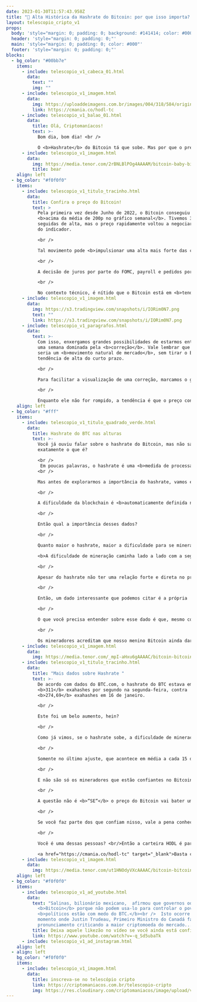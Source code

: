 ```yaml
---
date: 2023-01-30T11:57:43.958Z
title: "🚀 Alta Histórica da Hashrate do Bitcoin: por que isso importa? 🧑‍🚀"
layout: telescopio_cripto_v1
props:
  body: 'style="margin: 0; padding: 0; background: #141414; color: #000"'
  header: 'style="margin: 0; padding: 0;"'
  main: 'style="margin: 0; padding: 0; color: #000"'
  footer: 'style="margin: 0; padding: 0;"'
blocks:
  - bg_color: "#00bb7e"
    items:
      - include: telescopio_v1_cabeca_01.html
        data:
          text: ""
          img: ""
      - include: telescopio_v1_imagem.html
        data:
          img: https://uploaddeimagens.com.br/images/004/318/584/original/HODL_Newsletter_Botao.png?1675083329
          link: https://cmania.co/hodl-tc
      - include: telescopio_v1_balao_01.html
        data:
          title: Olá, Criptomaníacos!
          text: >-
            Bom dia, bom dia! <br />

            O <b>Hashrate</b> do Bitcoin tá que sobe. Mas por que o preço não acompanha a alta histórica? <br/>Esse mistério será desvendado no nosso 🔭…
      - include: telescopio_v1_imagem.html
        data:
          img: https://media.tenor.com/2rBNLBlPOg4AAAAM/bitcoin-baby-bitcoin.gif
          title: bear
    align: left
  - bg_color: "#f0f0f0"
    items:
      - include: telescopio_v1_titulo_tracinho.html
        data:
          title: Confira o preço do Bitcoin!
          text: >
            Pela primeira vez desde Junho de 2022, o Bitcoin conseguiu fechar
            <b>acima da média de 200p no gráfico semanal</b>. Tivemos 3 semanas
            seguidas de alta, mas o preço rapidamente voltou a negociar abaixo
            do indicador.

            <br />

            Tal movimento pode <b>impulsionar uma alta mais forte das cotações</b>, porém, não podemos esquecer que a semana está iniciando cheia de <b>dados econômicos relevantes e decisão de juros americana</b>, logo no dia 01/02, quarta-feira.

            <br />

            A decisão de juros por parte do FOMC, payroll e pedidos por seguros desemprego tendem a trazer <b>volatilidade</b> para o mercado, sendo que se qualquer um desses dados vierem com um contexto negativo para a renda variável e ativos de risco, isso pode ser o catalisador de uma correção já iminente para o mercado.

            <br />

            No contexto técnico, é nítido que o Bitcoin está em <b>tendência de alta</b> no curto prazo (porém, dentro de uma tendência de baixa no médio e longo prazo). <br />Sendo assim, uma correção da tendência de alta poderia acontecer, levando a uma nova formação de fundo ascendente na direção dos suportes marcados no gráfico em amarelo.
      - include: telescopio_v1_imagem.html
        data:
          img: https://s3.tradingview.com/snapshots/i/IORim0N7.png
          text: ""
          link: https://s3.tradingview.com/snapshots/i/IORim0N7.png
      - include: telescopio_v1_paragrafos.html
        data:
          text: >-
            Com isso, enxergamos grandes possibilidades de estarmos entrando em
            uma semana dominada pela <b>correção</b>. Vale lembrar que esse
            seria um <b>movimento natural de mercado</b>, sem tirar o Bitcoin da
            tendência de alta do curto prazo.

            <br />

            Para facilitar a visualização de uma correção, marcamos o gráfico com uma linha rosa <b>($22.700)</b>, um nível de gatilho para uma correção do Bitcoin. 

            <br />

            Enquanto ele não for rompido, a tendência é que o preço continue subindo, mesmo que de forma eufórica, podendo buscar os próximos objetivos sinalizados no gráfico com linhas brancas <b>($25.200 e $27.800)</b>.
    align: left
  - bg_color: "#fff"
    items:
      - include: telescopio_v1_titulo_quadrado_verde.html
        data:
          title: Hashrate do BTC nas alturas
          text: >-
            Você já ouviu falar sobre o hashrate do Bitcoin, mas não sabe
            exatamente o que é?

            <br />
             Em poucas palavras, o hashrate é uma <b>medida de processamento da rede</b>. A importância dele para a Bitcoin é enorme!
            <br />

            Mas antes de explorarmos a importância do hashrate, vamos entender como ele e a dificuldade de mineração funcionam. 

            <br />

            A dificuldade da blockchain é <b>automaticamente definida no código do Bitcoin com base na atividade de mineração na rede</b>. Então não importa: sejam muitos ou poucos mineradores na rede, ela sempre vai se ajustar para manter o tempo de criação de um novo bloco em <b>10 minutos</b>.

            <br />

            Então qual a importância desses dados?

            <br />

            Quanto maior o hashrate, maior a dificuldade para se minerar.

            <b>A dificuldade de mineração caminha lado a lado com a segurança</b>, pois quanto maior ela for, um ataque precisa ser mais intenso para a invasão da rede. Além do mais, isso significa consistência nos tempos de bloco e uma mineração mais confiável. 

            <br />

            Apesar do hashrate não ter uma relação forte e direta no preço do Bitcoin, temos que ter em mente que os mineradores somente se interessam pela atividade no longo prazo se ela for <b>lucrativa</b>, certo? 

            <br />

            Então, um dado interessante que podemos citar é a própria  taxa de lucratividade da mineração de Bitcoin. Ela está em cerca de <b>US$ 0,074</b> por terahash por segundo. Para compararmos, a um ano atrás ela era de <b>US$ 0,185</b>. 

            <br />

            O que você precisa entender sobre esse dado é que, mesmo com a lucratividade mais baixa, tem muita empresa grande querendo entrar no ramo de mineração e fazendo aportes nisso. E uma das razões é que <b>confiam que no longo prazo os preços estarão mais atrativos</b>. 

            <br />

            Os mineradores acreditam que nosso menino Bitcoin ainda dará muitas alegrias para os que acreditarem nele.
      - include: telescopio_v1_imagem.html
        data:
          img: https://media.tenor.com/_mpI-aHxu6gAAAAC/bitcoin-bitcoin-coaster.gif
      - include: telescopio_v1_titulo_tracinho.html
        data:
          title: "Mais dados sobre Hashrate "
          text: >-
            De acordo com dados do BTC.com, o hashrate do BTC estava em cerca de
            <b>311</b> exahashes por segundo na segunda-feira, contra
            <b>274,69</b> exahashes em 16 de janeiro. 

            <br />

            Este foi um belo aumento, hein?

            <br />

            Como já vimos, se o hashrate sobe, a dificuldade de mineração sobe para manter a criação de blocos em 10 minutos. Assim, a leitura mais recente da dificuldade de mineração do Bitcoin foi quase <b>48% maior</b> do que em 21 de janeiro do ano passado.

            <br />

            Somente no último ajuste, que acontece em média a cada 15 dias, houve um aumento de <b>10,26%</b>. 

            <br />

            E não são só os mineradores que estão confiantes no Bitcoin. <br />Aqui na Criptomaníacos sabemos que veremos muitas <b>altas históricas</b> pela frente. <b>E não estamos falando só de Hashrate, mas do preço também.</b>

            <br />

            A questão não é <b>“SE“</b> o preço do Bitcoin vai bater uma nova alta, mas sim <b>“QUANDO”.</b> 

            <br />

            Se você faz parte dos que confiam nisso, vale a pena conhecer a <b>HODL, a carteira do Guilherme, que é focada naqueles que querem conquistar seu primeiro Bitcoin.</b>

            <br />

            Você é uma dessas pessoas? <br/>Então a carteira HODL é para você! <br />

            <a href="https://cmania.co/hodl-tc" target="_blank">Basta clicar aqui para conhecer mais</a>.
      - include: telescopio_v1_imagem.html
        data:
          img: https://media.tenor.com/ut1HNOdyVXcAAAAC/bitcoin-bitcoin-rocket.gif
    align: left
  - bg_color: "#f0f0f0"
    items:
      - include: telescopio_v1_ad_youtube.html
        data:
          text: "Salinas, bilionário mexicano,  afirmou que governos odeiam o
            <b>Bitcoin</b> porque não podem usa-lo para controlar o povo e que
            <b>políticos estão com medo do BTC.</b><br />  Isto ocorre no
            momento onde Justin Trudeau, Primeiro Ministro do Canadá faz
            pronunciamento criticando a maior criptomoeda do mercado... "
          title: Deixa aquele likezão no vídeo se você ainda está confiante no BTC!
          link: https://www.youtube.com/watch?v=-q_Sd5ubaTk
      - include: telescopio_v1_ad_instagram.html
    align: left
  - align: left
    bg_color: "#f0f0f0"
    items:
      - include: telescopio_v1_imagem.html
        data:
          title: inscreva-se no telescópio cripto
          link: https://criptomaniacos.com.br/telescopio-cripto
          img: https://res.cloudinary.com/criptomaniacos/image/upload/v1662133224/telescopio/inscreva-se-telescopio.png
---
```

